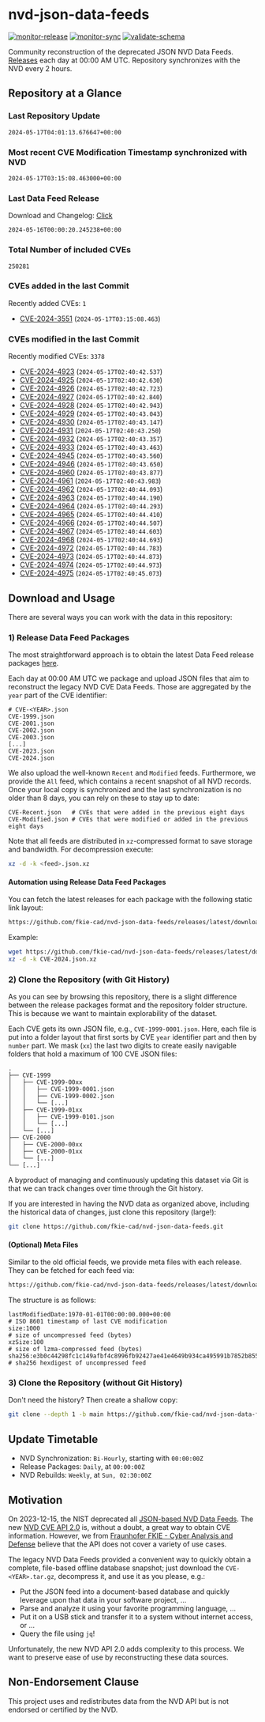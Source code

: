 # nvd-json-data-feeds

[![monitor-release](https://github.com/fkie-cad/nvd-json-data-feeds/actions/workflows/monitor_release.yml/badge.svg)](https://github.com/fkie-cad/nvd-json-data-feeds/actions/workflows/monitor_release.yml)
[![monitor-sync](https://github.com/fkie-cad/nvd-json-data-feeds/actions/workflows/monitor_sync.yml/badge.svg)](https://github.com/fkie-cad/nvd-json-data-feeds/actions/workflows/monitor_sync.yml)
[![validate-schema](https://github.com/fkie-cad/nvd-json-data-feeds/actions/workflows/validate_schema.yml/badge.svg)](https://github.com/fkie-cad/nvd-json-data-feeds/actions/workflows/validate_schema.yml)

Community reconstruction of the deprecated JSON NVD Data Feeds.
[Releases](https://github.com/fkie-cad/nvd-json-data-feeds/releases/latest) each day at 00:00 AM UTC.
Repository synchronizes with the NVD every 2 hours.

## Repository at a Glance

### Last Repository Update

```plain
2024-05-17T04:01:13.676647+00:00
```

### Most recent CVE Modification Timestamp synchronized with NVD

```plain
2024-05-17T03:15:08.463000+00:00
```

### Last Data Feed Release

Download and Changelog: [Click](https://github.com/fkie-cad/nvd-json-data-feeds/releases/latest)

```plain
2024-05-16T00:00:20.245238+00:00
```

### Total Number of included CVEs

```plain
250281
```

### CVEs added in the last Commit

Recently added CVEs: `1`

- [CVE-2024-3551](CVE-2024/CVE-2024-35xx/CVE-2024-3551.json) (`2024-05-17T03:15:08.463`)


### CVEs modified in the last Commit

Recently modified CVEs: `3378`

- [CVE-2024-4923](CVE-2024/CVE-2024-49xx/CVE-2024-4923.json) (`2024-05-17T02:40:42.537`)
- [CVE-2024-4925](CVE-2024/CVE-2024-49xx/CVE-2024-4925.json) (`2024-05-17T02:40:42.630`)
- [CVE-2024-4926](CVE-2024/CVE-2024-49xx/CVE-2024-4926.json) (`2024-05-17T02:40:42.723`)
- [CVE-2024-4927](CVE-2024/CVE-2024-49xx/CVE-2024-4927.json) (`2024-05-17T02:40:42.840`)
- [CVE-2024-4928](CVE-2024/CVE-2024-49xx/CVE-2024-4928.json) (`2024-05-17T02:40:42.943`)
- [CVE-2024-4929](CVE-2024/CVE-2024-49xx/CVE-2024-4929.json) (`2024-05-17T02:40:43.043`)
- [CVE-2024-4930](CVE-2024/CVE-2024-49xx/CVE-2024-4930.json) (`2024-05-17T02:40:43.147`)
- [CVE-2024-4931](CVE-2024/CVE-2024-49xx/CVE-2024-4931.json) (`2024-05-17T02:40:43.250`)
- [CVE-2024-4932](CVE-2024/CVE-2024-49xx/CVE-2024-4932.json) (`2024-05-17T02:40:43.357`)
- [CVE-2024-4933](CVE-2024/CVE-2024-49xx/CVE-2024-4933.json) (`2024-05-17T02:40:43.463`)
- [CVE-2024-4945](CVE-2024/CVE-2024-49xx/CVE-2024-4945.json) (`2024-05-17T02:40:43.560`)
- [CVE-2024-4946](CVE-2024/CVE-2024-49xx/CVE-2024-4946.json) (`2024-05-17T02:40:43.650`)
- [CVE-2024-4960](CVE-2024/CVE-2024-49xx/CVE-2024-4960.json) (`2024-05-17T02:40:43.877`)
- [CVE-2024-4961](CVE-2024/CVE-2024-49xx/CVE-2024-4961.json) (`2024-05-17T02:40:43.983`)
- [CVE-2024-4962](CVE-2024/CVE-2024-49xx/CVE-2024-4962.json) (`2024-05-17T02:40:44.093`)
- [CVE-2024-4963](CVE-2024/CVE-2024-49xx/CVE-2024-4963.json) (`2024-05-17T02:40:44.190`)
- [CVE-2024-4964](CVE-2024/CVE-2024-49xx/CVE-2024-4964.json) (`2024-05-17T02:40:44.293`)
- [CVE-2024-4965](CVE-2024/CVE-2024-49xx/CVE-2024-4965.json) (`2024-05-17T02:40:44.410`)
- [CVE-2024-4966](CVE-2024/CVE-2024-49xx/CVE-2024-4966.json) (`2024-05-17T02:40:44.507`)
- [CVE-2024-4967](CVE-2024/CVE-2024-49xx/CVE-2024-4967.json) (`2024-05-17T02:40:44.603`)
- [CVE-2024-4968](CVE-2024/CVE-2024-49xx/CVE-2024-4968.json) (`2024-05-17T02:40:44.693`)
- [CVE-2024-4972](CVE-2024/CVE-2024-49xx/CVE-2024-4972.json) (`2024-05-17T02:40:44.783`)
- [CVE-2024-4973](CVE-2024/CVE-2024-49xx/CVE-2024-4973.json) (`2024-05-17T02:40:44.873`)
- [CVE-2024-4974](CVE-2024/CVE-2024-49xx/CVE-2024-4974.json) (`2024-05-17T02:40:44.973`)
- [CVE-2024-4975](CVE-2024/CVE-2024-49xx/CVE-2024-4975.json) (`2024-05-17T02:40:45.073`)


## Download and Usage

There are several ways you can work with the data in this repository:

### 1) Release Data Feed Packages

The most straightforward approach is to obtain the latest Data Feed release packages [here](https://github.com/fkie-cad/nvd-json-data-feeds/releases/latest).

Each day at 00:00 AM UTC we package and upload JSON files that aim to reconstruct the legacy NVD CVE Data Feeds.
Those are aggregated by the `year` part of the CVE identifier:

```
# CVE-<YEAR>.json
CVE-1999.json
CVE-2001.json
CVE-2002.json
CVE-2003.json
[...]
CVE-2023.json
CVE-2024.json
```

We also upload the well-known `Recent` and `Modified` feeds.
Furthermore, we provide the `All` feed, which contains a recent snapshot of all NVD records.
Once your local copy is synchronized and the last synchronization is no older than 8 days, you can rely on these to stay up to date:

```plain
CVE-Recent.json   # CVEs that were added in the previous eight days
CVE-Modified.json # CVEs that were modified or added in the previous eight days
```

Note that all feeds are distributed in `xz`-compressed format to save storage and bandwidth.
For decompression execute:

```sh
xz -d -k <feed>.json.xz
```

#### Automation using Release Data Feed Packages

You can fetch the latest releases for each package with the following static link layout:

```sh
https://github.com/fkie-cad/nvd-json-data-feeds/releases/latest/download/CVE-<YEAR>.json.xz
```

Example:

```sh
wget https://github.com/fkie-cad/nvd-json-data-feeds/releases/latest/download/CVE-2024.json.xz
xz -d -k CVE-2024.json.xz
```

### 2) Clone the Repository (with Git History)

As you can see by browsing this repository, there is a slight difference between the release packages format and the repository folder structure.
This is because we want to maintain explorability of the dataset.

Each CVE gets its own JSON file, e.g., `CVE-1999-0001.json`.
Here, each file is put into a folder layout that first sorts by CVE `year` identifier part and then by `number` part.
We mask (`xx`) the last two digits to create easily navigable folders that hold a maximum of 100 CVE JSON files:

```plain
.
├── CVE-1999
│   ├── CVE-1999-00xx
│   │   ├── CVE-1999-0001.json
│   │   ├── CVE-1999-0002.json
│   │   └── [...]
│   ├── CVE-1999-01xx
│   │   ├── CVE-1999-0101.json
│   │   └── [...]
│   └── [...]
├── CVE-2000
│   ├── CVE-2000-00xx
│   ├── CVE-2000-01xx
│   └── [...]
└── [...]
```

A byproduct of managing and continuously updating this dataset via Git is that we can track changes over time through the Git history.

If you are interested in having the NVD data as organized above, including the historical data of changes, just clone this repository (large!):

```sh
git clone https://github.com/fkie-cad/nvd-json-data-feeds.git
```

#### (Optional) Meta Files

Similar to the old official feeds, we provide meta files with each release. They can be fetched for each feed via:

```sh
https://github.com/fkie-cad/nvd-json-data-feeds/releases/latest/download/CVE-<YEAR>.meta
```

The structure is as follows:

```plain
lastModifiedDate:1970-01-01T00:00:00.000+00:00                          # ISO 8601 timestamp of last CVE modification
size:1000                                                               # size of uncompressed feed (bytes)
xzSize:100                                                              # size of lzma-compressed feed (bytes)
sha256:e3b0c44298fc1c149afbf4c8996fb92427ae41e4649b934ca495991b7852b855 # sha256 hexdigest of uncompressed feed
```

### 3) Clone the Repository (without Git History)

Don't need the history? Then create a shallow copy:

```sh
git clone --depth 1 -b main https://github.com/fkie-cad/nvd-json-data-feeds.git
```


## Update Timetable

* NVD Synchronization: `Bi-Hourly`, starting with `00:00:00Z`
* Release Packages: `Daily`, at `00:00:00Z`
* NVD Rebuilds: `Weekly`, at `Sun, 02:30:00Z`


## Motivation

On 2023-12-15, the NIST deprecated all [JSON-based NVD Data Feeds](https://nvd.nist.gov/vuln/data-feeds#divRetirementBanner-1).
The new [NVD CVE API 2.0](https://nvd.nist.gov/developers/vulnerabilities) is, without a doubt, a great way to obtain CVE information.
However, we from [Fraunhofer FKIE - Cyber Analysis and Defense](https://www.fkie.fraunhofer.de/en/departments/cad.html) believe that the API does not cover a variety of use cases.

The legacy NVD Data Feeds provided a convenient way to quickly obtain a complete, file-based offline database snapshot; just download the `CVE-<YEAR>.tar.gz`, decompress it, and use it as you please, e.g.:

- Put the JSON feed into a document-based database and quickly leverage upon that data in your software project, ...
- Parse and analyze it using your favorite programming language, ...
- Put it on a USB stick and transfer it to a system without internet access, or ...
- Query the file using `jq`!

Unfortunately, the new NVD API 2.0 adds complexity to this process.
We want to preserve ease of use by reconstructing these data sources.

## Non-Endorsement Clause

This project uses and redistributes data from the NVD API but is not endorsed or certified by the NVD.
